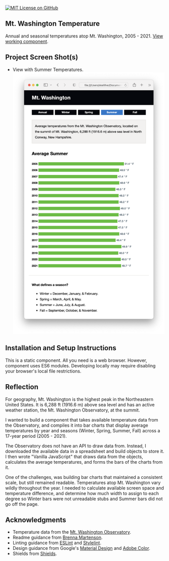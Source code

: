 [![MIT License on GitHub](https://img.shields.io/github/license/seankelliher/mt-washington-temperature?style=flat-square)](/LICENSE.md)
## Mt. Washington Temperature

Annual and seasonal temperatures atop Mt. Washington, 2005 - 2021. [View working component](https://seankelliher.github.io/mt-washington-temperature/).

## Project Screen Shot(s)

* View with Summer Temperatures.
![screen shot of project](/screenshots/mt-washington-temperature-screenshot1.png?s=600)

## Installation and Setup Instructions

This is a static component. All you need is a web browser. However, component uses ES6 modules. Developing locally may require disabling your browser's local file restrictions.

## Reflection

For geography, Mt. Washington is the highest peak in the Northeastern United States. It is 6,288 ft (1916.6 m) above sea level and has an active weather station, the Mt. Washington Observatory, at the summit.

I wanted to build a component that takes available temperature data from the Observatory, and compiles it into bar charts that display average temperatures by year and seasons (Winter, Spring, Summer, Fall) across a 17-year period (2005 - 2021).

The Observatory does not have an API to draw data from. Instead, I downloaded the available data in a spreadsheet and build objects to store it. I then wrote "Vanilla JavaScript" that draws data from the objects, calculates the average temperatures, and forms the bars of the charts from it.

One of the challenges, was building bar charts that maintained a consistent scale, but still remained readable. Temperatures atop Mt. Washington vary wildly throughout the year. I needed to calculate available screen space and temperature difference, and determine how much width to assign to each degree so Winter bars were not unreadable stubs and Summer bars did not go off the page.

## Acknowledgments

* Temperature data from the [Mt. Washington Observatory](https://www.mountwashington.org/experience-the-weather/mount-washington-weather-archives/monthly-f6.aspx).
* Readme guidance from [Brenna Martenson](https://gist.github.com/martensonbj/6bf2ec2ed55f5be723415ea73c4557c4).
* Linting guidance from [ESLint](https://eslint.org) and [Stylelint](https://stylelint.io).
* Design guidance from Google's [Material Design](https://material.io/design) and [Adobe Color](https://color.adobe.com/create/color-wheel).
* Shields from [Shields](https://shields.io).